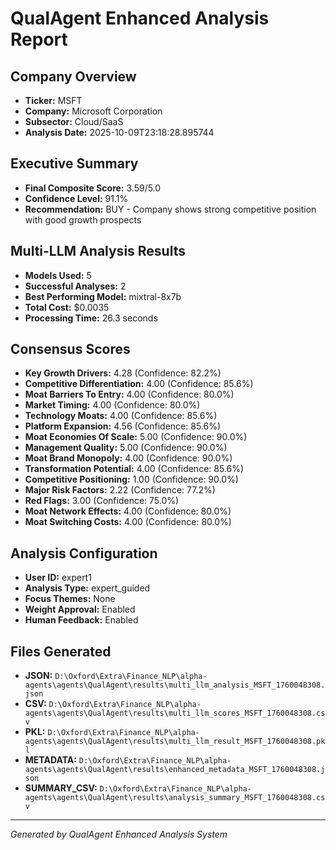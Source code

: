 # QualAgent Enhanced Analysis Report

## Company Overview
- **Ticker:** MSFT
- **Company:** Microsoft Corporation
- **Subsector:** Cloud/SaaS
- **Analysis Date:** 2025-10-09T23:18:28.895744

## Executive Summary
- **Final Composite Score:** 3.59/5.0
- **Confidence Level:** 91.1%
- **Recommendation:** BUY - Company shows strong competitive position with good growth prospects

## Multi-LLM Analysis Results
- **Models Used:** 5
- **Successful Analyses:** 2
- **Best Performing Model:** mixtral-8x7b
- **Total Cost:** $0.0035
- **Processing Time:** 26.3 seconds

## Consensus Scores
- **Key Growth Drivers:** 4.28 (Confidence: 82.2%)
- **Competitive Differentiation:** 4.00 (Confidence: 85.6%)
- **Moat Barriers To Entry:** 4.00 (Confidence: 80.0%)
- **Market Timing:** 4.00 (Confidence: 80.0%)
- **Technology Moats:** 4.00 (Confidence: 85.6%)
- **Platform Expansion:** 4.56 (Confidence: 85.6%)
- **Moat Economies Of Scale:** 5.00 (Confidence: 90.0%)
- **Management Quality:** 5.00 (Confidence: 90.0%)
- **Moat Brand Monopoly:** 4.00 (Confidence: 90.0%)
- **Transformation Potential:** 4.00 (Confidence: 85.6%)
- **Competitive Positioning:** 1.00 (Confidence: 90.0%)
- **Major Risk Factors:** 2.22 (Confidence: 77.2%)
- **Red Flags:** 3.00 (Confidence: 75.0%)
- **Moat Network Effects:** 4.00 (Confidence: 80.0%)
- **Moat Switching Costs:** 4.00 (Confidence: 80.0%)

## Analysis Configuration
- **User ID:** expert1
- **Analysis Type:** expert_guided
- **Focus Themes:** None
- **Weight Approval:** Enabled
- **Human Feedback:** Enabled

## Files Generated
- **JSON:** `D:\Oxford\Extra\Finance_NLP\alpha-agents\agents\QualAgent\results\multi_llm_analysis_MSFT_1760048308.json`
- **CSV:** `D:\Oxford\Extra\Finance_NLP\alpha-agents\agents\QualAgent\results\multi_llm_scores_MSFT_1760048308.csv`
- **PKL:** `D:\Oxford\Extra\Finance_NLP\alpha-agents\agents\QualAgent\results\multi_llm_result_MSFT_1760048308.pkl`
- **METADATA:** `D:\Oxford\Extra\Finance_NLP\alpha-agents\agents\QualAgent\results\enhanced_metadata_MSFT_1760048308.json`
- **SUMMARY_CSV:** `D:\Oxford\Extra\Finance_NLP\alpha-agents\agents\QualAgent\results\analysis_summary_MSFT_1760048308.csv`

---
*Generated by QualAgent Enhanced Analysis System*
